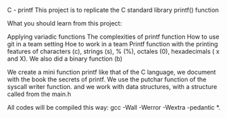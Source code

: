 
C - printf This project is to replicate the C standard library printf() function

What you should learn from this project:

Applying variadic functions The complexities of printf function How to use git in a team setting Hoe to work in a team Printf function with the printing features of characters (c), strings (s), % (%), octales (0), hexadecimals ( x and X). We also did a binary function (b)

We create a mini function printf like that of the C language, we document with the book the secrets of printf. We use the putchar function of the syscall writer function. and we work with data structures, with a structure called from the main.h

All codes will be compiled this way: gcc -Wall -Werror -Wextra -pedantic *.


